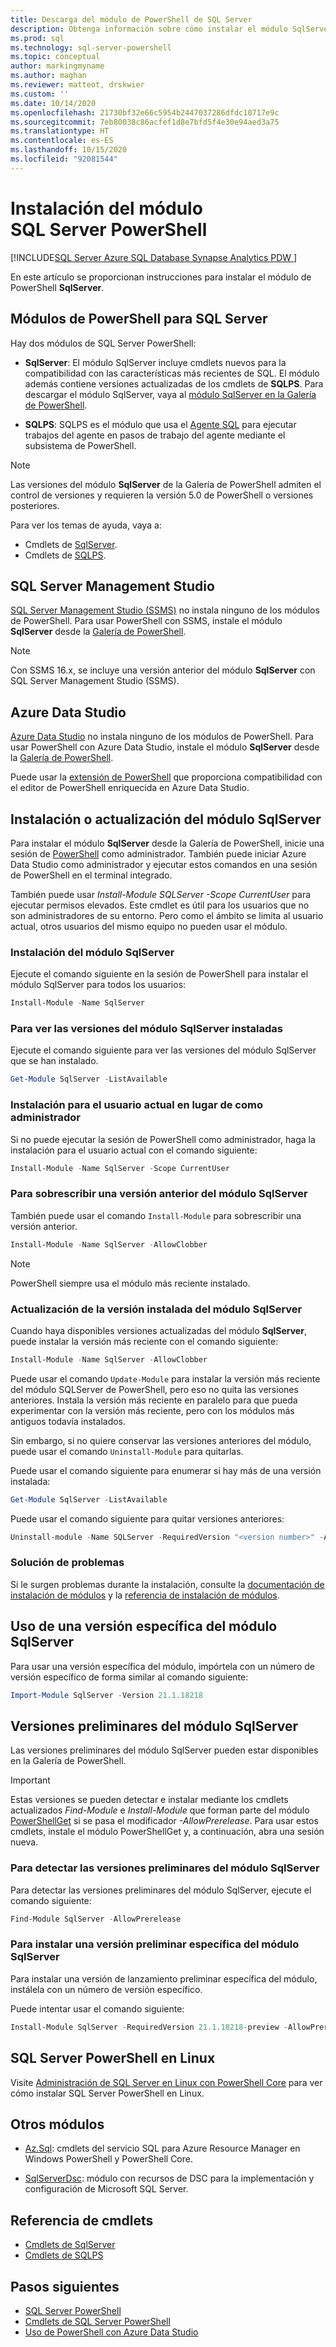 ```yaml
---
title: Descarga del módulo de PowerShell de SQL Server
description: Obtenga información sobre cómo instalar el módulo SqlServer de PowerShell, que proporciona cmdlets que admiten las características de SQL más recientes, y también contiene versiones actualizadas de los cmdlets en el módulo SQLPS.
ms.prod: sql
ms.technology: sql-server-powershell
ms.topic: conceptual
author: markingmyname
ms.author: maghan
ms.reviewer: matteot, drskwier
ms.custom: ''
ms.date: 10/14/2020
ms.openlocfilehash: 21730bf32e66c5954b2447037286dfdc10717e9c
ms.sourcegitcommit: 7eb80038c86acfef1d8e7bfd5f4e30e94aed3a75
ms.translationtype: HT
ms.contentlocale: es-ES
ms.lasthandoff: 10/15/2020
ms.locfileid: "92081544"
---
```

# <a name="install-the-sql-server-powershell-module"></a>Instalación del módulo SQL Server PowerShell

[!INCLUDE[SQL Server Azure SQL Database Synapse Analytics PDW ](../includes/applies-to-version/sql-asdb-asdbmi-asa-pdw.md)]

En este artículo se proporcionan instrucciones para instalar el módulo de PowerShell **SqlServer**.

## <a name="powershell-modules-for-sql-server"></a>Módulos de PowerShell para SQL Server

Hay dos módulos de SQL Server PowerShell:

- **SqlServer**: El módulo SqlServer incluye cmdlets nuevos para la compatibilidad con las características más recientes de SQL. El módulo además contiene versiones actualizadas de los cmdlets de **SQLPS**. Para descargar el módulo SqlServer, vaya al [módulo SqlServer en la Galería de PowerShell](https://www.powershellgallery.com/packages/Sqlserver).

- **SQLPS**: SQLPS es el módulo que usa el [Agente SQL](sql-server-powershell.md#sql-server-agent) para ejecutar trabajos del agente en pasos de trabajo del agente mediante el subsistema de PowerShell.

> [!NOTE]
> Las versiones del módulo **SqlServer** de la Galería de PowerShell admiten el control de versiones y requieren la versión 5.0 de PowerShell o versiones posteriores.

Para ver los temas de ayuda, vaya a:

- Cmdlets de [SqlServer](/powershell/module/sqlserver).
- Cmdlets de [SQLPS](/powershell/module/sqlps).

## <a name="sql-server-management-studio"></a>SQL Server Management Studio

[SQL Server Management Studio (SSMS)](../ssms/download-sql-server-management-studio-ssms.md) no instala ninguno de los módulos de PowerShell. Para usar PowerShell con SSMS, instale el módulo **SqlServer** desde la [Galería de PowerShell](https://www.powershellgallery.com/packages/Sqlserver).

> [!NOTE]
> Con SSMS 16.x, se incluye una versión anterior del módulo **SqlServer** con SQL Server Management Studio (SSMS).

## <a name="azure-data-studio"></a>Azure Data Studio

[Azure Data Studio](../azure-data-studio/download-azure-data-studio.md) no instala ninguno de los módulos de PowerShell. Para usar PowerShell con Azure Data Studio, instale el módulo **SqlServer** desde la [Galería de PowerShell](https://www.powershellgallery.com/packages/Sqlserver).

Puede usar la [extensión de PowerShell](../azure-data-studio/extensions/powershell-extension.md) que proporciona compatibilidad con el editor de PowerShell enriquecida en Azure Data Studio.

## <a name="installing-or-updating-the-sqlserver-module"></a>Instalación o actualización del módulo SqlServer

Para instalar el módulo **SqlServer** desde la Galería de PowerShell, inicie una sesión de [PowerShell](/powershell/scripting/overview) como administrador. También puede iniciar Azure Data Studio como administrador y ejecutar estos comandos en una sesión de PowerShell en el terminal integrado.

También puede usar *Install-Module SQLServer -Scope CurrentUser* para ejecutar permisos elevados. Este cmdlet es útil para los usuarios que no son administradores de su entorno. Pero como el ámbito se limita al usuario actual, otros usuarios del mismo equipo no pueden usar el módulo.

### <a name="install-the-sqlserver-module"></a>Instalación del módulo SqlServer

Ejecute el comando siguiente en la sesión de PowerShell para instalar el módulo SqlServer para todos los usuarios:

```powershell
Install-Module -Name SqlServer
```

### <a name="to-view-the-versions-of-the-sqlserver-module-installed"></a>Para ver las versiones del módulo SqlServer instaladas

Ejecute el comando siguiente para ver las versiones del módulo SqlServer que se han instalado.

```powershell
Get-Module SqlServer -ListAvailable
```

### <a name="install-for-the-current-user-rather-than-as-an-administrator"></a>Instalación para el usuario actual en lugar de como administrador

Si no puede ejecutar la sesión de PowerShell como administrador, haga la instalación para el usuario actual con el comando siguiente:

```powershell
Install-Module -Name SqlServer -Scope CurrentUser
```

### <a name="to-overwrite-a-previous-version-of-the-sqlserver-module"></a>Para sobrescribir una versión anterior del módulo SqlServer

También puede usar el comando `Install-Module` para sobrescribir una versión anterior.

```powershell
Install-Module -Name SqlServer -AllowClobber
```

> [!Note]
> PowerShell siempre usa el módulo más reciente instalado.

### <a name="update-the-installed-version-of-the-sqlserver-module"></a>Actualización de la versión instalada del módulo SqlServer

Cuando haya disponibles versiones actualizadas del módulo **SqlServer**, puede instalar la versión más reciente con el comando siguiente:

```powershell
Install-Module -Name SqlServer -AllowClobber
```

Puede usar el comando `Update-Module` para instalar la versión más reciente del módulo SQLServer de PowerShell, pero eso no quita las versiones anteriores. Instala la versión más reciente en paralelo para que pueda experimentar con la versión más reciente, pero con los módulos más antiguos todavía instalados.

Sin embargo, si no quiere conservar las versiones anteriores del módulo, puede usar el comando `Uninstall-Module` para quitarlas.

Puede usar el comando siguiente para enumerar si hay más de una versión instalada:

```powershell
Get-Module SqlServer -ListAvailable
```

Puede usar el comando siguiente para quitar versiones anteriores:

```powershell
Uninstall-module -Name SQLServer -RequiredVersion "<version number>" -AllowClobber
```

### <a name="troubleshooting"></a>Solución de problemas

Si le surgen problemas durante la instalación, consulte la [documentación de instalación de módulos](https://www.powershellgallery.com/packages/PowerShellGet/2.2.1) y la [referencia de instalación de módulos](/powershell/module/powershellget/Install-Module).

## <a name="using-a-specific-version-of-the-sqlserver-module"></a>Uso de una versión específica del módulo SqlServer

Para usar una versión específica del módulo, impórtela con un número de versión específico de forma similar al comando siguiente:

```powershell
Import-Module SqlServer -Version 21.1.18218
```

## <a name="pre-release-versions-of-the-sqlserver-module"></a>Versiones preliminares del módulo SqlServer

Las versiones preliminares del módulo SqlServer pueden estar disponibles en la Galería de PowerShell.

> [!IMPORTANT]
> Estas versiones se pueden detectar e instalar mediante los cmdlets actualizados *Find-Module* e *Install-Module* que forman parte del módulo [PowerShellGet](https://www.powershellgallery.com/packages/PowerShellGet) si se pasa el modificador *-AllowPrerelease*. Para usar estos cmdlets, instale el módulo PowerShellGet y, a continuación, abra una sesión nueva.

### <a name="to-discover-pre-release-versions-of-the-sqlserver-module"></a>Para detectar las versiones preliminares del módulo SqlServer

Para detectar las versiones preliminares del módulo SqlServer, ejecute el comando siguiente:

```powershell
Find-Module SqlServer -AllowPrerelease
```

### <a name="to-install-a-specific-pre-release-version-of-the-sqlserver-module"></a>Para instalar una versión preliminar específica del módulo SqlServer

Para instalar una versión de lanzamiento preliminar específica del módulo, instálela con un número de versión específico.

Puede intentar usar el comando siguiente:

```powershell
Install-Module SqlServer -RequiredVersion 21.1.18218-preview -AllowPrerelease
```

## <a name="sql-server-powershell-on-linux"></a>SQL Server PowerShell en Linux

Visite [Administración de SQL Server en Linux con PowerShell Core](../linux/sql-server-linux-manage-powershell-core.md) para ver cómo instalar SQL Server PowerShell en Linux.

## <a name="other-modules"></a>Otros módulos

- [Az.Sql](https://www.powershellgallery.com/packages/Az.Sql/): cmdlets del servicio SQL para Azure Resource Manager en Windows PowerShell y PowerShell Core.

- [SqlServerDsc](https://www.powershellgallery.com/packages/SqlServerDsc/): módulo con recursos de DSC para la implementación y configuración de Microsoft SQL Server.

## <a name="cmdlet-reference"></a>Referencia de cmdlets

- [Cmdlets de SqlServer](https://docs.microsoft.com/powershell/module/sqlserver)
- [Cmdlets de SQLPS](https://docs.microsoft.com/powershell/module/sqlps)

## <a name="next-steps"></a>Pasos siguientes

- [SQL Server PowerShell](sql-server-powershell.md)
- [Cmdlets de SQL Server PowerShell](https://docs.microsoft.com/powershell/module/sqlserver)
- [Uso de PowerShell con Azure Data Studio](../azure-data-studio/extensions/powershell-extension.md)